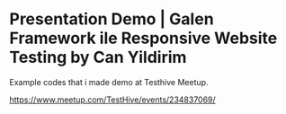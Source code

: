 # Presentation Demo | Galen Framework ile Responsive Website Testing by Can Yildirim 
Example codes that i made demo at Testhive Meetup.

https://www.meetup.com/TestHive/events/234837069/



